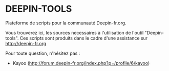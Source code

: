 # DEEPIN-TOOLS
Plateforme de scripts pour la communauté Deepin-fr.org.

Vous trouverez ici, les sources necessaires à l'utilisation de l'outil "Deepin-tools".
Ces scripts sont produits dans le cadre d'une assistance sur http://deepin-fr.org

Pour toute question, n'hésitez pas :
- Kayoo (http://forum.deepin-fr.org/index.php?p=/profile/6/kayoo)

